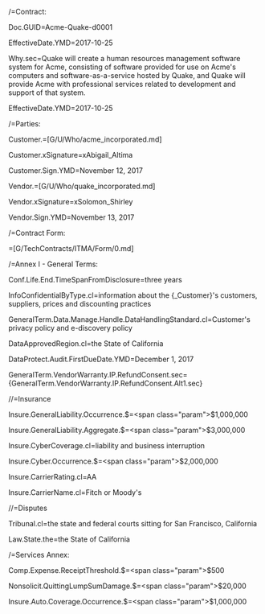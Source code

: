 /=Contract:

Doc.GUID=<span class="param">Acme-Quake-d0001</span>

EffectiveDate.YMD=<span class="param">2017-10-25</span>

Why.sec=<span class="param">Quake will create a human resources management software system for Acme, consisting of software provided for use on Acme's computers and software-as-a-service hosted by Quake, and Quake will provide Acme with professional services related to development and support of that system.</span>

EffectiveDate.YMD=<span class="param">2017-10-25</span>

/=Parties:

Customer.=[G/U/Who/acme_incorporated.md]

Customer.xSignature=<span class="param">xAbigail_Altima</span>

Customer.Sign.YMD=<span class="param">November 12, 2017</span>

Vendor.=[G/U/Who/quake_incorporated.md]

Vendor.xSignature=<span class="param">xSolomon_Shirley</span>

Vendor.Sign.YMD=<span class="param">November 13, 2017</span>

/=Contract Form:

=[G/TechContracts/ITMA/Form/0.md]

/=Annex I - General Terms:

Conf.Life.End.TimeSpanFromDisclosure=<span class="param">three years</span>

InfoConfidentialByType.cl=<span class="param">information about the {_Customer}'s customers, suppliers, prices and discounting practices</span>

GeneralTerm.Data.Manage.Handle.DataHandlingStandard.cl=<span class="param">Customer's privacy policy and e-discovery policy</span>

DataApprovedRegion.cl=<span class="param">the State of California</span>

DataProtect.Audit.FirstDueDate.YMD=<span class="param">December 1, 2017</span>

GeneralTerm.VendorWarranty.IP.RefundConsent.sec=<span class="param">{GeneralTerm.VendorWarranty.IP.RefundConsent.Alt1.sec}</span>

//=Insurance

Insure.GeneralLiability.Occurrence.$=<span class="param">$1,000,000</span>

Insure.GeneralLiability.Aggregate.$=<span class="param">$3,000,000</span>

Insure.CyberCoverage.cl=<span class="param">liability and business interruption</span>

Insure.Cyber.Occurrence.$=<span class="param">$2,000,000</span>

Insure.CarrierRating.cl=<span class="param">AA</span>

Insure.CarrierName.cl=<span class="param">Fitch or Moody's</span>

//=Disputes

Tribunal.cl=<span class="param">the state and federal courts sitting for San Francisco, California</span>

Law.State.the=<span class="param">the State of California</span>

/=Services Annex:

Comp.Expense.ReceiptThreshold.$=<span class="param">$500</span>

Nonsolicit.QuittingLumpSumDamage.$=<span class="param">$20,000</span>

Insure.Auto.Coverage.Occurrence.$=<span class="param">$1,000,000</span>
